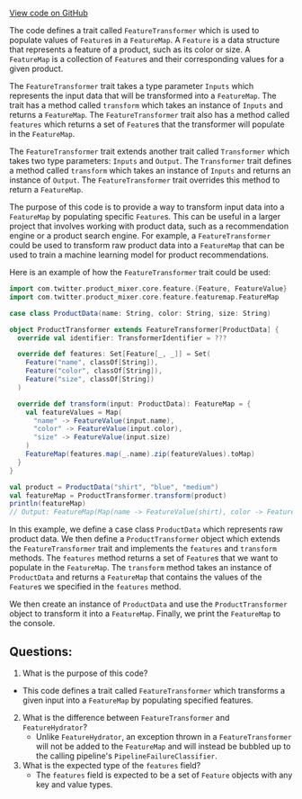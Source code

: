 [View code on GitHub](https://github.com/misbahsy/the-algorithm/product-mixer/core/src/main/scala/com/twitter/product_mixer/core/functional_component/transformer/FeatureTransformer.scala)

The code defines a trait called `FeatureTransformer` which is used to populate values of `Feature`s in a `FeatureMap`. A `Feature` is a data structure that represents a feature of a product, such as its color or size. A `FeatureMap` is a collection of `Feature`s and their corresponding values for a given product.

The `FeatureTransformer` trait takes a type parameter `Inputs` which represents the input data that will be transformed into a `FeatureMap`. The trait has a method called `transform` which takes an instance of `Inputs` and returns a `FeatureMap`. The `FeatureTransformer` trait also has a method called `features` which returns a set of `Feature`s that the transformer will populate in the `FeatureMap`.

The `FeatureTransformer` trait extends another trait called `Transformer` which takes two type parameters: `Inputs` and `Output`. The `Transformer` trait defines a method called `transform` which takes an instance of `Inputs` and returns an instance of `Output`. The `FeatureTransformer` trait overrides this method to return a `FeatureMap`.

The purpose of this code is to provide a way to transform input data into a `FeatureMap` by populating specific `Feature`s. This can be useful in a larger project that involves working with product data, such as a recommendation engine or a product search engine. For example, a `FeatureTransformer` could be used to transform raw product data into a `FeatureMap` that can be used to train a machine learning model for product recommendations.

Here is an example of how the `FeatureTransformer` trait could be used:

```scala
import com.twitter.product_mixer.core.feature.{Feature, FeatureValue}
import com.twitter.product_mixer.core.feature.featuremap.FeatureMap

case class ProductData(name: String, color: String, size: String)

object ProductTransformer extends FeatureTransformer[ProductData] {
  override val identifier: TransformerIdentifier = ???

  override def features: Set[Feature[_, _]] = Set(
    Feature("name", classOf[String]),
    Feature("color", classOf[String]),
    Feature("size", classOf[String])
  )

  override def transform(input: ProductData): FeatureMap = {
    val featureValues = Map(
      "name" -> FeatureValue(input.name),
      "color" -> FeatureValue(input.color),
      "size" -> FeatureValue(input.size)
    )
    FeatureMap(features.map(_.name).zip(featureValues).toMap)
  }
}

val product = ProductData("shirt", "blue", "medium")
val featureMap = ProductTransformer.transform(product)
println(featureMap)
// Output: FeatureMap(Map(name -> FeatureValue(shirt), color -> FeatureValue(blue), size -> FeatureValue(medium)))
```

In this example, we define a case class `ProductData` which represents raw product data. We then define a `ProductTransformer` object which extends the `FeatureTransformer` trait and implements the `features` and `transform` methods. The `features` method returns a set of `Feature`s that we want to populate in the `FeatureMap`. The `transform` method takes an instance of `ProductData` and returns a `FeatureMap` that contains the values of the `Feature`s we specified in the `features` method.

We then create an instance of `ProductData` and use the `ProductTransformer` object to transform it into a `FeatureMap`. Finally, we print the `FeatureMap` to the console.
## Questions: 
 1. What is the purpose of this code?
   - This code defines a trait called `FeatureTransformer` which transforms a given input into a `FeatureMap` by populating specified features.
2. What is the difference between `FeatureTransformer` and `FeatureHydrator`?
   - Unlike `FeatureHydrator`, an exception thrown in a `FeatureTransformer` will not be added to the `FeatureMap` and will instead be bubbled up to the calling pipeline's `PipelineFailureClassifier`.
3. What is the expected type of the `features` field?
   - The `features` field is expected to be a set of `Feature` objects with any key and value types.